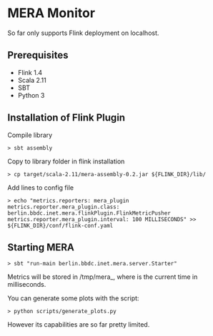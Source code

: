 # MERA Monitor

So far only supports Flink deployment on localhost.

## Prerequisites

- Flink 1.4
- Scala 2.11
- SBT
- Python 3

## Installation of Flink Plugin

Compile library

    > sbt assembly

Copy to library folder in flink installation 

    > cp target/scala-2.11/mera-assembly-0.2.jar ${FLINK_DIR}/lib/
    
Add lines to config file

    > echo "metrics.reporters: mera_plugin
    metrics.reporter.mera_plugin.class: berlin.bbdc.inet.mera.flinkPlugin.FlinkMetricPusher
    metrics.reporter.mera_plugin.interval: 100 MILLISECONDS" >> ${FLINK_DIR}/conf/flink-conf.yaml

## Starting MERA

    > sbt "run-main berlin.bbdc.inet.mera.server.Starter" 
    
Metrics will be stored in /tmp/mera_<X>, where <X> is the current time in milliseconds.

You can generate some plots with the script:

    > python scripts/generate_plots.py
    
However its capabilities are so far pretty limited.
